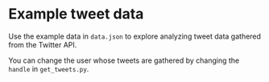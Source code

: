 # Example tweet data

Use the example data in `data.json` to explore analyzing tweet data gathered from the Twitter API.

You can change the user whose tweets are gathered by changing the `handle` in `get_tweets.py`.